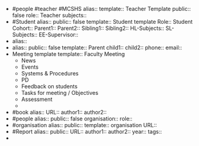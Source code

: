 - #people #teacher #MCSHS
  alias:: 
  template:: Teacher Template
  public:: false
  role:: Teacher
  subjects::
- #Student 
  alias:: 
  public:: false
  template:: Student template
  Role:: Student
  Cohort::
  Parent1::
  Parent2::
  Sibling1::
  Sibling2::
  HL-Subjects::
  SL-Subjects::
  EE-Supervisor::
-
  alias::
- alias::
  public:: false
  template:: Parent
  child1::
  child2::
  phone::
  email::
- Meeting template
  template:: Faculty Meeting
	- News
	- Events
	- Systems & Procedures
	- PD
	- Feedback on students
	- Tasks for meeting / Objectives
	- Assessment
	-
- #book
  alias::
  URL::
  author1::
  author2::
- #people
  alias::
  public:: false
  organisation::
  role::
- #organisation
  alias::
  public:: 
  template:: organisation
  URL::
- #Report
  alias::
  public::
  URL::
  author1::
  author2::
  year::
  tags::
-